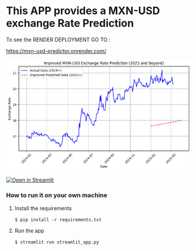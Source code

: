 # This APP provides a MXN-USD exchange Rate Prediction

To see the RENDER DEPLOYMENT GO TO :

https://mxn-usd-predictor.onrender.com/


![alt text](image.png)




[![Open in Streamlit](https://static.streamlit.io/badges/streamlit_badge_black_white.svg)](https://blank-app-template.streamlit.app/)

### How to run it on your own machine

1. Install the requirements

   ```
   $ pip install -r requirements.txt
   ```

2. Run the app

   ```
   $ streamlit run streamlit_app.py
   ```
